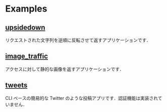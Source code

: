# Examples

## [upsidedown](./upsidedown/)

リクエストされた文字列を逆順に反転させて返すアプリケーションです．

## [image_traffic](./image_traffic/)

アクセスに対して静的な画像を返すアプリケーションです．

## [tweets](./tweets/)

CLI ベースの簡易的な Twitter のような投稿アプリです．認証機能は実装されていません．
